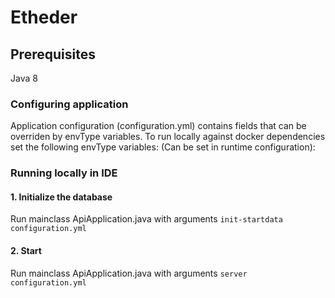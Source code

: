 # Etheder

## Prerequisites
Java 8

### Configuring application
Application configuration (configuration.yml) contains fields that can be overriden by envType variables. 
To run locally against docker dependencies set the following envType variables: (Can be set in runtime configuration):

### Running locally in IDE

#### 1. Initialize the database
Run mainclass ApiApplication.java with arguments
```init-startdata configuration.yml```

#### 2. Start
Run mainclass ApiApplication.java with arguments 
```server configuration.yml```






